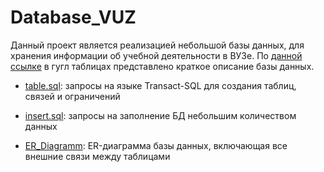 # Database_VUZ

Данный проект является реализацией небольшой базы данных, для хранения информации об учебной деятельности в ВУЗе.
По [данной ссылке](https://docs.google.com/spreadsheets/d/1vzCVzMgnLvzR0hFqTGZ_TeC9WsdFKZV0/edit#gid=106149840) в гугл таблицах представлено краткое описание базы данных.

* [table.sql](https://github.com/polognikita/SQLProject_vuzdatabase/blob/main/table.sql): запросы на языке Transact-SQL для создания таблиц, связей и ограничений

* [insert.sql](https://github.com/polognikita/SQLProject_vuzdatabase/blob/main/insert.sql): запросы на заполнение БД небольшим количеством данных

* [ER_Diagramm](https://github.com/polognikita/SQLProject_vuzdatabase/blob/main/ER_Diagramm.jpg): ER-диаграмма базы данных, включающая все внешние связи между таблицами 
